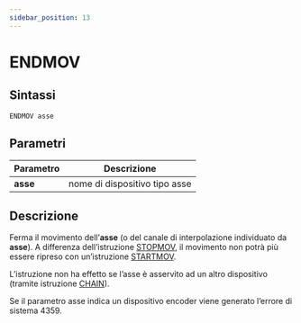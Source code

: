 ```yaml
---
sidebar_position: 13
---
```


# ENDMOV

## Sintassi

  ```
ENDMOV asse
  ```

## Parametri
|Parametro       | Descrizione                     |                
|----------------|---------------------------------|
| **asse**       | nome di dispositivo tipo asse   |         

## Descrizione
Ferma il movimento dell’**asse** (o del canale di interpolazione individuato da **asse**). A differenza dell’istruzione [STOPMOV](STOPMOV.md), il movimento non potrà più essere ripreso con un’istruzione [STARTMOV](STARTMOV.md). 

L’istruzione non ha effetto se l’asse è asservito ad un altro dispositivo (tramite istruzione [CHAIN](CHAIN.md)).

Se il parametro asse indica un dispositivo encoder viene generato l’errore di sistema 4359.
